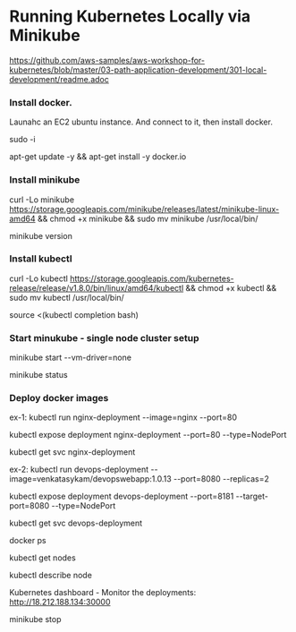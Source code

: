 # Running Kubernetes Locally via Minikube


https://github.com/aws-samples/aws-workshop-for-kubernetes/blob/master/03-path-application-development/301-local-development/readme.adoc

### Install docker.

Launahc an EC2 ubuntu instance. And connect to it, then install docker.

sudo -i

apt-get update -y &&  apt-get install -y docker.io

### Install minikube

curl -Lo minikube https://storage.googleapis.com/minikube/releases/latest/minikube-linux-amd64 && chmod +x minikube && sudo mv minikube /usr/local/bin/

minikube version

### Install kubectl

curl -Lo kubectl https://storage.googleapis.com/kubernetes-release/release/v1.8.0/bin/linux/amd64/kubectl && chmod +x kubectl && sudo mv kubectl /usr/local/bin/

source <(kubectl completion bash)

### Start minukube - single node cluster setup

minikube start --vm-driver=none

minikube status

### Deploy docker images

ex-1:
kubectl run nginx-deployment --image=nginx --port=80

kubectl expose deployment nginx-deployment --port=80 --type=NodePort

kubectl get svc nginx-deployment

ex-2:
kubectl run devops-deployment --image=venkatasykam/devopswebapp:1.0.13 --port=8080 --replicas=2

kubectl expose deployment devops-deployment --port=8181 --target-port=8080 --type=NodePort

kubectl get svc devops-deployment


docker ps

kubectl get nodes

kubectl describe node <node-name>

Kubernetes dashboard - Monitor the deployments: http://18.212.188.134:30000

minikube stop


